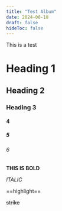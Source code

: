 ```yaml
---
title: "Test Album"
date: 2024-08-18
draft: false
hideToc: false
---
```


This is a test

# Heading 1

## Heading 2

### Heading 3

#### 4

##### 5

###### 6

**THIS IS BOLD**

*ITALIC*

==highlight==

~~strike~~

